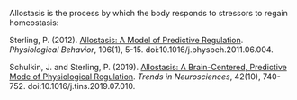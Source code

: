 Allostasis is the process by which the body responds to stressors to regain homeostasis:

Sterling, P. (2012). [Allostasis: A Model of Predictive Regulation](https://pubmed.ncbi.nlm.nih.gov/21684297-allostasis-a-model-of-predictive-regulation/). _Physiological Behavior_, 106(1), 5-15. doi:10.1016/j.physbeh.2011.06.004.

Schulkin, J. and Sterling, P. (2019). [Allostasis: A Brain-Centered, Predictive Mode of Physiological Regulation](https://www.sciencedirect.com/science/article/abs/pii/S016622361930133X). _Trends in Neurosciences_, 42(10), 740-752. doi:10.1016/j.tins.2019.07.010.
